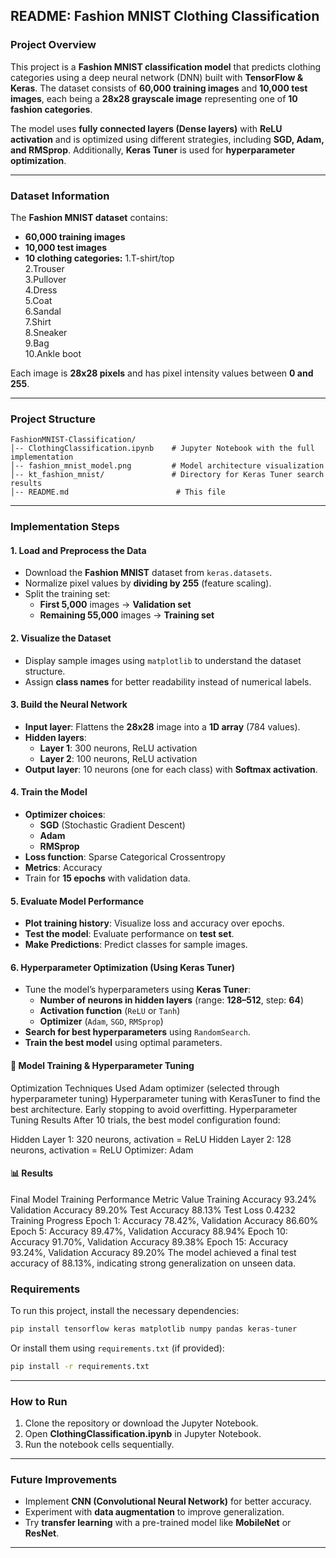 ## **README: Fashion MNIST Clothing Classification**

### **Project Overview**
This project is a **Fashion MNIST classification model** that predicts clothing categories using a deep neural network (DNN) built with **TensorFlow & Keras**. The dataset consists of **60,000 training images** and **10,000 test images**, each being a **28x28 grayscale image** representing one of **10 fashion categories**.

The model uses **fully connected layers (Dense layers)** with **ReLU activation** and is optimized using different strategies, including **SGD, Adam, and RMSprop**. Additionally, **Keras Tuner** is used for **hyperparameter optimization**.

---

### **Dataset Information**
The **Fashion MNIST dataset** contains:
- **60,000 training images**
- **10,000 test images**
- **10 clothing categories:**
  1.T-shirt/top  
  2.Trouser  
  3.Pullover  
  4.Dress  
  5.Coat  
  6.Sandal  
  7.Shirt  
  8.Sneaker  
  9.Bag  
  10.Ankle boot  

Each image is **28x28 pixels** and has pixel intensity values between **0 and 255**.

---

### **Project Structure**
```
FashionMNIST-Classification/
│-- ClothingClassification.ipynb    # Jupyter Notebook with the full implementation
│-- fashion_mnist_model.png         # Model architecture visualization
│-- kt_fashion_mnist/               # Directory for Keras Tuner search results
│-- README.md                        # This file
```

---

### **Implementation Steps**
#### **1. Load and Preprocess the Data**
- Download the **Fashion MNIST** dataset from `keras.datasets`.
- Normalize pixel values by **dividing by 255** (feature scaling).
- Split the training set:  
  - **First 5,000** images → **Validation set**  
  - **Remaining 55,000** images → **Training set**  

#### **2. Visualize the Dataset**
- Display sample images using `matplotlib` to understand the dataset structure.
- Assign **class names** for better readability instead of numerical labels.

#### **3. Build the Neural Network**
- **Input layer**: Flattens the **28x28** image into a **1D array** (784 values).
- **Hidden layers**:
  - **Layer 1**: 300 neurons, ReLU activation
  - **Layer 2**: 100 neurons, ReLU activation
- **Output layer**: 10 neurons (one for each class) with **Softmax activation**.
  
#### **4. Train the Model**
- **Optimizer choices**:  
  - **SGD** (Stochastic Gradient Descent)  
  - **Adam**  
  - **RMSprop**  
- **Loss function**: Sparse Categorical Crossentropy  
- **Metrics**: Accuracy  
- Train for **15 epochs** with validation data.

#### **5. Evaluate Model Performance**
- **Plot training history**: Visualize loss and accuracy over epochs.
- **Test the model**: Evaluate performance on **test set**.
- **Make Predictions**: Predict classes for sample images.

#### **6. Hyperparameter Optimization (Using Keras Tuner)**
- Tune the model’s hyperparameters using **Keras Tuner**:
  - **Number of neurons in hidden layers** (range: **128–512**, step: **64**)
  - **Activation function** (`ReLU` or `Tanh`)
  - **Optimizer** (`Adam`, `SGD`, `RMSprop`)
- **Search for best hyperparameters** using `RandomSearch`.
- **Train the best model** using optimal parameters.

#### 🔧 Model Training & Hyperparameter Tuning
Optimization Techniques Used
Adam optimizer (selected through hyperparameter tuning)
Hyperparameter tuning with KerasTuner to find the best architecture.
Early stopping to avoid overfitting.
Hyperparameter Tuning Results
After 10 trials, the best model configuration found:

Hidden Layer 1: 320 neurons, activation = ReLU
Hidden Layer 2: 128 neurons, activation = ReLU
Optimizer: Adam

#### 📊 Results
Final Model Training Performance
Metric	Value
Training Accuracy	93.24%
Validation Accuracy	89.20%
Test Accuracy	88.13%
Test Loss	0.4232
Training Progress
Epoch 1: Accuracy 78.42%, Validation Accuracy 86.60%
Epoch 5: Accuracy 89.47%, Validation Accuracy 88.94%
Epoch 10: Accuracy 91.70%, Validation Accuracy 89.38%
Epoch 15: Accuracy 93.24%, Validation Accuracy 89.20%
The model achieved a final test accuracy of 88.13%, indicating strong generalization on unseen data.

### **Requirements**
To run this project, install the necessary dependencies:

```bash
pip install tensorflow keras matplotlib numpy pandas keras-tuner
```

Or install them using `requirements.txt` (if provided):

```bash
pip install -r requirements.txt
```

---

### **How to Run**
1. Clone the repository or download the Jupyter Notebook.
2. Open **ClothingClassification.ipynb** in Jupyter Notebook.
3. Run the notebook cells sequentially.

---

### **Future Improvements**
- Implement **CNN (Convolutional Neural Network)** for better accuracy.
- Experiment with **data augmentation** to improve generalization.
- Try **transfer learning** with a pre-trained model like **MobileNet** or **ResNet**.

---


